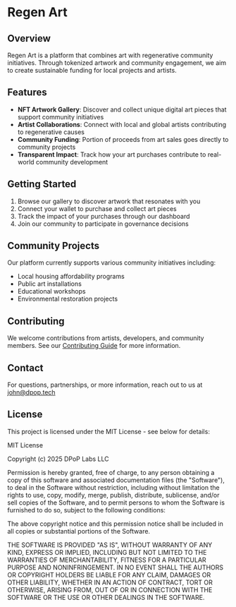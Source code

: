 # Regen Art

## Overview

Regen Art is a platform that combines art with regenerative community initiatives. Through tokenized artwork and community engagement, we aim to create sustainable funding for local projects and artists.

## Features

- **NFT Artwork Gallery**: Discover and collect unique digital art pieces that support community initiatives
- **Artist Collaborations**: Connect with local and global artists contributing to regenerative causes
- **Community Funding**: Portion of proceeds from art sales goes directly to community projects
- **Transparent Impact**: Track how your art purchases contribute to real-world community development

## Getting Started

1. Browse our gallery to discover artwork that resonates with you
2. Connect your wallet to purchase and collect art pieces
3. Track the impact of your purchases through our dashboard
4. Join our community to participate in governance decisions

## Community Projects

Our platform currently supports various community initiatives including:

- Local housing affordability programs
- Public art installations
- Educational workshops
- Environmental restoration projects

## Contributing

We welcome contributions from artists, developers, and community members. See our [Contributing Guide](./README_CONTRIBUTING.md) for more information.

## Contact

For questions, partnerships, or more information, reach out to us at [john@dpop.tech](mailto:john@dpop.tech)


## License

This project is licensed under the MIT License - see below for details:

MIT License

Copyright (c) 2025 DPoP Labs LLC

Permission is hereby granted, free of charge, to any person obtaining a copy
of this software and associated documentation files (the "Software"), to deal
in the Software without restriction, including without limitation the rights
to use, copy, modify, merge, publish, distribute, sublicense, and/or sell
copies of the Software, and to permit persons to whom the Software is
furnished to do so, subject to the following conditions:

The above copyright notice and this permission notice shall be included in all
copies or substantial portions of the Software.

THE SOFTWARE IS PROVIDED "AS IS", WITHOUT WARRANTY OF ANY KIND, EXPRESS OR
IMPLIED, INCLUDING BUT NOT LIMITED TO THE WARRANTIES OF MERCHANTABILITY,
FITNESS FOR A PARTICULAR PURPOSE AND NONINFRINGEMENT. IN NO EVENT SHALL THE
AUTHORS OR COPYRIGHT HOLDERS BE LIABLE FOR ANY CLAIM, DAMAGES OR OTHER
LIABILITY, WHETHER IN AN ACTION OF CONTRACT, TORT OR OTHERWISE, ARISING FROM,
OUT OF OR IN CONNECTION WITH THE SOFTWARE OR THE USE OR OTHER DEALINGS IN THE
SOFTWARE.
